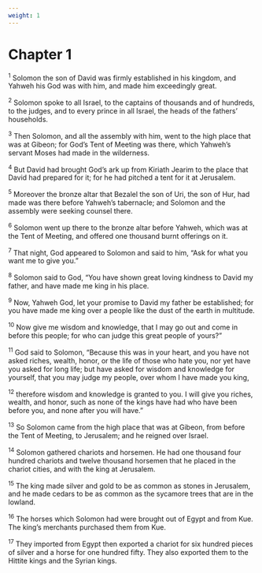 ```yaml
---
weight: 1
---
```


# Chapter 1

<sup>1</sup> Solomon the son of David was firmly established in his kingdom, and Yahweh his God was with him, and made him exceedingly great. 

<sup>2</sup> Solomon spoke to all Israel, to the captains of thousands and of hundreds, to the judges, and to every prince in all Israel, the heads of the fathers’ households. 

<sup>3</sup> Then Solomon, and all the assembly with him, went to the high place that was at Gibeon; for God’s Tent of Meeting was there, which Yahweh’s servant Moses had made in the wilderness. 

<sup>4</sup> But David had brought God’s ark up from Kiriath Jearim to the place that David had prepared for it; for he had pitched a tent for it at Jerusalem. 

<sup>5</sup> Moreover the bronze altar that Bezalel the son of Uri, the son of Hur, had made was there before Yahweh’s tabernacle; and Solomon and the assembly were seeking counsel there. 

<sup>6</sup> Solomon went up there to the bronze altar before Yahweh, which was at the Tent of Meeting, and offered one thousand burnt offerings on it. 

<sup>7</sup> That night, God appeared to Solomon and said to him, “Ask for what you want me to give you.” 

<sup>8</sup> Solomon said to God, “You have shown great loving kindness to David my father, and have made me king in his place. 

<sup>9</sup> Now, Yahweh God, let your promise to David my father be established; for you have made me king over a people like the dust of the earth in multitude. 

<sup>10</sup> Now give me wisdom and knowledge, that I may go out and come in before this people; for who can judge this great people of yours?” 

<sup>11</sup> God said to Solomon, “Because this was in your heart, and you have not asked riches, wealth, honor, or the life of those who hate you, nor yet have you asked for long life; but have asked for wisdom and knowledge for yourself, that you may judge my people, over whom I have made you king, 

<sup>12</sup> therefore wisdom and knowledge is granted to you. I will give you riches, wealth, and honor, such as none of the kings have had who have been before you, and none after you will have.” 

<sup>13</sup> So Solomon came from the high place that was at Gibeon, from before the Tent of Meeting, to Jerusalem; and he reigned over Israel. 

<sup>14</sup> Solomon gathered chariots and horsemen. He had one thousand four hundred chariots and twelve thousand horsemen that he placed in the chariot cities, and with the king at Jerusalem. 

<sup>15</sup> The king made silver and gold to be as common as stones in Jerusalem, and he made cedars to be as common as the sycamore trees that are in the lowland. 

<sup>16</sup> The horses which Solomon had were brought out of Egypt and from Kue. The king’s merchants purchased them from Kue. 

<sup>17</sup> They imported from Egypt then exported a chariot for six hundred pieces of silver and a horse for one hundred fifty. They also exported them to the Hittite kings and the Syrian kings. 



